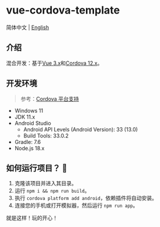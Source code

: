 # vue-cordova-template

简体中文 | [English](./README.md)

## 介绍

混合开发：基于[Vue 3.x](https://vuejs.org/)和[Cordova 12.x](https://cordova.apache.org/)。

## 开发环境

> 参考：[Cordova 平台支持](https://cordova.apache.org/docs/en/12.x/guide/support/index.html)

- Windows 11
- JDK 11.x
- Android Studio
  - Android API Levels (Android Version): 33 (13.0)
  - Build Tools: 33.0.2
- Gradle: 7.6
- Node.js 18.x

## 如何运行项目？ 🤔

1. 克隆该项目并进入其目录。
2. 运行 `npm i && npm run build`。
3. 执行 `cordova platform add android`，依赖插件将自动安装。
4. 连接您的手机或打开模拟器，然后运行 `npm run app`。

就是这样！玩的开心！
